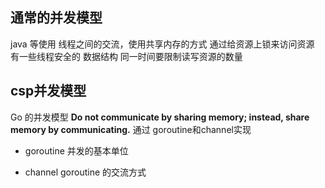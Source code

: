 ##  通常的并发模型
java 等使用
线程之间的交流，使用共享内存的方式
通过给资源上锁来访问资源
有一些线程安全的 数据结构
同一时间要限制读写资源的数量


##  csp并发模型
Go 的并发模型
**Do not communicate by sharing memory; instead, share memory by communicating.**
通过 goroutine和channel实现

* goroutine
并发的基本单位

* channel
goroutine 的交流方式
